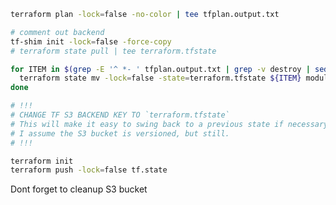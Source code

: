 
```bash
terraform plan -lock=false -no-color | tee tfplan.output.txt

# comment out backend
tf-shim init -lock=false -force-copy
# terraform state pull | tee terraform.tfstate

for ITEM in $(grep -E '^ *- ' tfplan.output.txt | grep -v destroy | sed -e 's/^ *- //'); do \
  terraform state mv -lock=false -state=terraform.tfstate ${ITEM} module.cje.${ITEM} ; \
done

# !!!
# CHANGE TF S3 BACKEND KEY TO `terraform.tfstate`
# This will make it easy to swing back to a previous state if necessary.
# I assume the S3 bucket is versioned, but still.
# !!!

terraform init
terraform push -lock=false tf.state
```

Dont forget to cleanup S3 bucket
<!--stackedit_data:
eyJoaXN0b3J5IjpbNjIwMjQwNDIsMTQzNzYyODE1LDIwMTM2Mj
IwNzgsMTcxNzEzMjk1LDczNTYyMjIzNCwtMTAxNTI5Mzg0Niwt
MTk4NzIzNDE3M119
-->